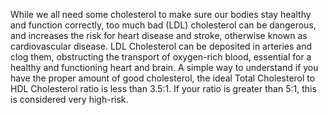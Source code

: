 ﻿While we all need some cholesterol to make sure our bodies stay healthy and function correctly, too much bad (LDL) cholesterol can be dangerous, and increases the risk for heart disease and stroke, otherwise known as cardiovascular disease. LDL Cholesterol can be deposited in arteries and clog them, obstructing the transport of oxygen-rich blood, essential for a healthy and functioning heart and brain. A simple way to understand if you have the proper amount of good cholesterol, the ideal Total Cholesterol to HDL Cholesterol ratio is less than 3.5:1. If your ratio is greater than 5:1, this is considered very high-risk.
